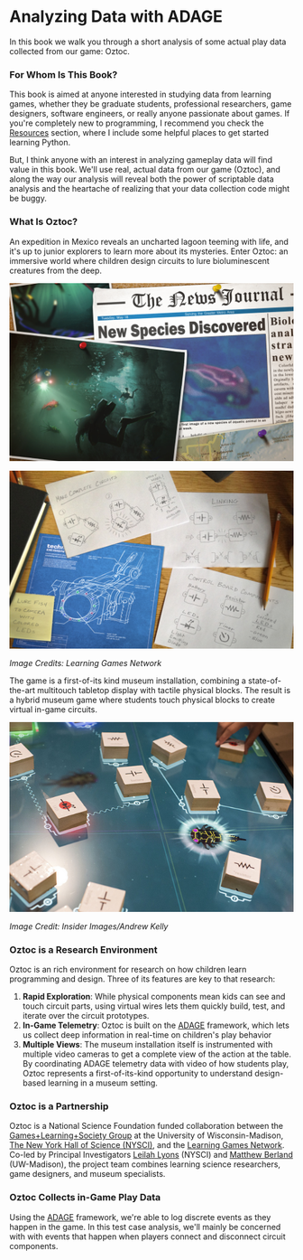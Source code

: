 # Analyzing Data with ADAGE

In this book we walk you through a short analysis of some actual play data collected from our game: Oztoc.

### For Whom Is This Book?

This book is aimed at anyone interested in studying data from learning games, whether they be graduate students, professional researchers, game designers, software engineers, or really anyone passionate about games. If you're completely new to programming, I recommend you check the [Resources](../resources_and_further_reading/README.html) section, where I include some helpful places to get started learning Python.

But, I think anyone with an interest in analyzing gameplay data will find value in this book. We'll use real, actual data from our game (Oztoc), and along the way our analysis will reveal both the power of scriptable data analysis and the heartache of realizing that your data collection code might be buggy.

### What Is Oztoc?

An expedition in Mexico reveals an uncharted lagoon teeming with life, and it's up to junior explorers to learn more about its mysteries. Enter Oztoc: an immersive world where children design circuits to lure bioluminescent creatures from the deep.

![Newspaper headline that reads "New Species Discovered"](./assets/NewSpeciesDiscovered.jpg)

![A schematic of circuits](./assets/schematic.jpg)

*Image Credits: Learning Games Network*

The game is a first-of-its kind museum installation, combining a state-of-the-art multitouch tabletop display with tactile physical blocks. The result is a hybrid museum game where students touch physical blocks to create virtual in-game circuits.

![Image of the Oztoc table at NYSCI](./assets/table1.jpg)

*Image Credit: Insider Images/Andrew Kelly*

### Oztoc is a Research Environment

Oztoc is an rich environment for research on how children learn programming and design. Three of its features are key to that research:

1. **Rapid Exploration**: While physical components mean kids can see and touch circuit parts, using virtual wires lets them quickly build, test, and iterate over the circuit prototypes.
2. **In-Game Telemetry**: Oztoc is built on the [ADAGE](http://adageapi.org) framework, which lets us collect deep information in real-time on children's play behavior
3. **Multiple Views**: The museum installation itself is instrumented with multiple video cameras to get a complete view of the action at the table. By coordinating ADAGE telemetry data with video of how students play, Oztoc represents a first-of-its-kind opportunity to understand design-based learning in a museum setting.

### Oztoc is a Partnership

Oztoc is a National Science Foundation funded collaboration between the [Games+Learning+Society Group](http://gameslearningsociety.org/) at the University of Wisconsin-Madison, [The New York Hall of Science (NYSCI)](http://nysci.org/), and the [Learning Games Network](http://learninggamesnetwork.org/). Co-led by Principal Investigators [Leilah Lyons](http://www.cs.uic.edu/~llyons/) (NYSCI) and [Matthew Berland](http://gameslearningsociety.org/bio_matthew.php) (UW-Madison), the project team combines learning science researchers, game designers, and museum specialists.

### Oztoc Collects in-Game Play Data

Using the [ADAGE](http://adageapi.org/) framework, we're able to log discrete events as they happen in the game. In this test case analysis, we'll mainly be concerned with with events that happen when players connect and disconnect circuit components.

